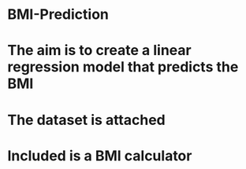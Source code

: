 # BMI-Prediction
# The aim is to create a linear regression model that predicts the BMI 
# The dataset is attached
# Included is a BMI calculator
